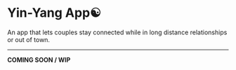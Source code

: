 # Yin-Yang App☯️
An app that lets couples stay connected while in long distance relationships or out of town.
<hr>
<b>COMING SOON / WIP<b>
